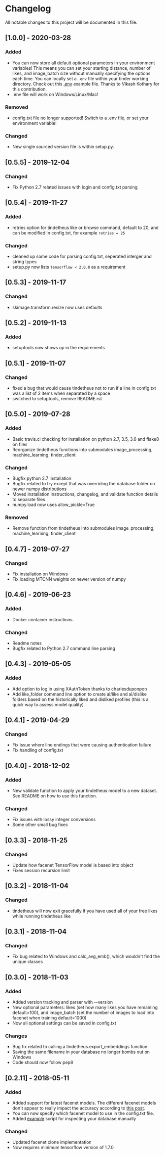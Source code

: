 # Changelog
All notable changes to this project will be documented in this file.

## [1.0.0] - 2020-03-28
### Added
- You can now store all default optional parameters in your environment variables! This means you can set your starting distance, number of likes, and image_batch size without manually specifying the options each time. You can locally set a `.env` file within your tinder working directory. Check out this [.env](https://github.com/cjekel/tindetheus/blob/master/.env.example) example file. Thanks to Vikash Kothary for this contribution.
- .env file will work on Windows/Linux/Mac!
### Removed
- config.txt file no longer supported! Switch to a .env file, or set your environment variable!
### Changed
- New single sourced version file is within setup.py.

## [0.5.5] - 2019-12-04
### Changed
- Fix Python 2.7 related issues with login and config.txt parsing

## [0.5.4] - 2019-11-27
### Added
- retries option for tindetheus like or browse command, default to 20, and can be modified in config.txt, for example ```retries = 25```
### Changed
- cleaned up some code for parsing config.txt, seperated interger and string types
- setup.py now lists ```tensorflow < 2.0.0``` as a requirement

## [0.5.3] - 2019-11-17
### Changed
- skimage.transform.resize now uses defaults

## [0.5.2] - 2019-11-13
### Added
- setuptools now shows up in the requirements

## [0.5.1] - 2019-11-07
### Changed
- fixed a bug that would cause tindetheus not to run if a line in config.txt was a list of 2 items when separated by a space
- switched to setuptools, remove README.rst

## [0.5.0] - 2019-07-28
### Added
- Basic travis.ci checking for installation on python 2.7, 3.5, 3.6 and flake8 on files
- Reorganize tindetheus functions into submodules image_processing, machine_learning, tinder_client
### Changed
- Bugfix python 2.7 installation
- Bugfix related to try except that was overriding the database folder on newer numpy distributions
- Moved installation instructions, changelog, and validate function details to separate files
- numpy.load now uses allow_pickle=True
### Removed
- Remove function from tindetheus into submodules image_processing, machine_learning, tinder_client

## [0.4.7] - 2019-07-27
### Changed
- Fix installation on Windows
- Fix loading MTCNN weights on newer version of numpy

## [0.4.6] - 2019-06-23
### Added
- Docker container instructions.
### Changed
- Readme notes 
- Bugfix related to Python 2.7 command line parsing

## [0.4.3] - 2019-05-05
### Added
- Add option to log in using XAuthToken thanks to charlesduponpon
- Add like_folder command line option to create al/like and al/dislike folders based on the historically liked and disliked profiles (this is a quick way to assess model quality)

## [0.4.1] - 2019-04-29
### Changed
- Fix issue where line endings that were causing authentication failure
- Fix handling of config.txt

## [0.4.0] - 2018-12-02
### Added
- New validate function to apply your tindetheus model to a new dataset. See README on how to use this function.
### Changed
- Fix issues with lossy integer conversions
- Some other small bug fixes

## [0.3.3] - 2018-11-25
### Changed
- Update how facenet TensorFlow model is based into object
- Fixes session recursion limit

## [0.3.2] - 2018-11-04
### Changed
- tindetheus will now exit gracefully if you have used all of your free likes while running tindetheus like

## [0.3.1] - 2018-11-04
### Changed
- Fix bug related to Windows and calc_avg_emb(), which wouldn't find the unique classes

## [0.3.0] - 2018-11-03
### Added
- Added version tracking and parser with --version
- New optional parameters: likes (set how many likes you have remaining default=100), and image_batch (set the number of images to load into facenet when training default=1000)
- Now all optional settings can be saved in config.txt
### Changes
- Bug fix related to calling a tindetheus.export_embeddings function
- Saving the same filename in your database no longer bombs out on Windows
- Code should now follow pep8

## [0.2.11] - 2018-05-11
### Added
- Added support for latest facenet models. The different facenet models don't appear to really impact the accuracy according to [this post](https://jekel.me/2018/512_vs_128_facenet_embedding_application_in_Tinder_data/).
- You can now specify which facenet model to use in the config.txt file.
- Added [example](https://github.com/cjekel/tindetheus/blob/master/examples/open_database.py) script for inspecting your database manually
### Changed
- Updated facenet clone implementation
- Now requires minimum tensorflow version of 1.7.0
